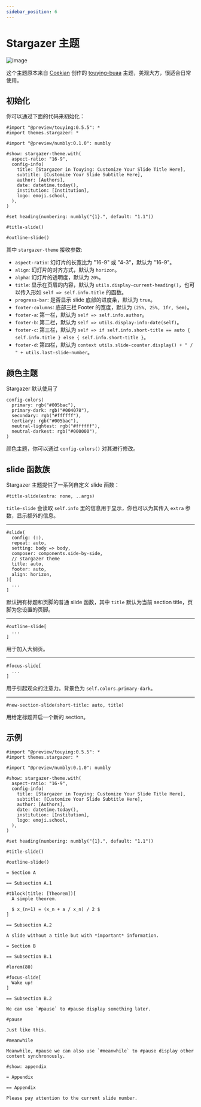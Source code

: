 ```yaml
---
sidebar_position: 6
---
```


# Stargazer 主题

![image](https://github.com/user-attachments/assets/4950008f-ac64-47ab-a7ca-cdf15361ba0f)

这个主题原本来自 [Coekjan](https://github.com/Coekjan/) 创作的 [touying-buaa](https://github.com/Coekjan/touying-buaa) 主题，美观大方，很适合日常使用。


## 初始化

你可以通过下面的代码来初始化：

```typst
#import "@preview/touying:0.5.5": *
#import themes.stargazer: *

#import "@preview/numbly:0.1.0": numbly

#show: stargazer-theme.with(
  aspect-ratio: "16-9",
  config-info(
    title: [Stargazer in Touying: Customize Your Slide Title Here],
    subtitle: [Customize Your Slide Subtitle Here],
    author: [Authors],
    date: datetime.today(),
    institution: [Institution],
    logo: emoji.school,
  ),
)

#set heading(numbering: numbly("{1}.", default: "1.1"))

#title-slide()

#outline-slide()
```

其中 `stargazer-theme` 接收参数:

- `aspect-ratio`: 幻灯片的长宽比为 "16-9" 或 "4-3"，默认为 "16-9"。
- `align`: 幻灯片的对齐方式，默认为 `horizon`。
- `alpha`: 幻灯片的透明度，默认为 `20%`。
- `title`: 显示在页眉的内容，默认为 `utils.display-current-heading()`，也可以传入形如 `self => self.info.title` 的函数。
- `progress-bar`: 是否显示 slide 底部的进度条，默认为 `true`。
- `footer-columns`: 底部三栏 Footer 的宽度，默认为 `(25%, 25%, 1fr, 5em)`。
- `footer-a`: 第一栏，默认为 `self => self.info.author`。
- `footer-b`: 第二栏，默认为 `self => utils.display-info-date(self)`。
- `footer-c`: 第三栏，默认为 `self => if self.info.short-title == auto { self.info.title } else { self.info.short-title }`。
- `footer-d`: 第四栏，默认为 `context utils.slide-counter.display() + " / " + utils.last-slide-number`。

## 颜色主题

Stargazer 默认使用了

```typc
config-colors(
  primary: rgb("#005bac"),
  primary-dark: rgb("#004078"),
  secondary: rgb("#ffffff"),
  tertiary: rgb("#005bac"),
  neutral-lightest: rgb("#ffffff"),
  neutral-darkest: rgb("#000000"),
)
```

颜色主题，你可以通过 `config-colors()` 对其进行修改。

## slide 函数族

Stargazer 主题提供了一系列自定义 slide 函数：

```typst
#title-slide(extra: none, ..args)
```

`title-slide` 会读取 `self.info` 里的信息用于显示，你也可以为其传入 `extra` 参数，显示额外的信息。

---

```typst
#slide(
  config: (:),
  repeat: auto,
  setting: body => body,
  composer: components.side-by-side,
  // stargazer theme
  title: auto,
  footer: auto,
  align: horizon,
)[
  ...
]
```
默认拥有标题和页脚的普通 slide 函数，其中 `title` 默认为当前 section title，页脚为您设置的页脚。

---

```typst
#outline-slide[
  ...
]
```
用于加入大纲页。

---

```typst
#focus-slide[
  ...
]
```
用于引起观众的注意力。背景色为 `self.colors.primary-dark`。

---

```typst
#new-section-slide(short-title: auto, title)
```
用给定标题开启一个新的 section。


## 示例

```typst
#import "@preview/touying:0.5.5": *
#import themes.stargazer: *

#import "@preview/numbly:0.1.0": numbly

#show: stargazer-theme.with(
  aspect-ratio: "16-9",
  config-info(
    title: [Stargazer in Touying: Customize Your Slide Title Here],
    subtitle: [Customize Your Slide Subtitle Here],
    author: [Authors],
    date: datetime.today(),
    institution: [Institution],
    logo: emoji.school,
  ),
)

#set heading(numbering: numbly("{1}.", default: "1.1"))

#title-slide()

#outline-slide()

= Section A

== Subsection A.1

#tblock(title: [Theorem])[
  A simple theorem.

  $ x_(n+1) = (x_n + a / x_n) / 2 $
]

== Subsection A.2

A slide without a title but with *important* information.

= Section B

== Subsection B.1

#lorem(80)

#focus-slide[
  Wake up!
]

== Subsection B.2

We can use `#pause` to #pause display something later.

#pause

Just like this.

#meanwhile

Meanwhile, #pause we can also use `#meanwhile` to #pause display other content synchronously.

#show: appendix

= Appendix

== Appendix

Please pay attention to the current slide number.
```


